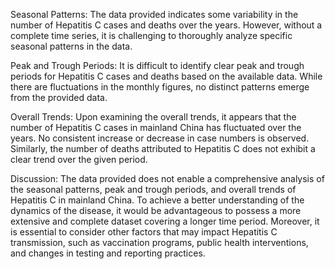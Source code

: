 Seasonal Patterns: The data provided indicates some variability in the number of Hepatitis C cases and deaths over the years. However, without a complete time series, it is challenging to thoroughly analyze specific seasonal patterns in the data.

Peak and Trough Periods: It is difficult to identify clear peak and trough periods for Hepatitis C cases and deaths based on the available data. While there are fluctuations in the monthly figures, no distinct patterns emerge from the provided data.

Overall Trends: Upon examining the overall trends, it appears that the number of Hepatitis C cases in mainland China has fluctuated over the years. No consistent increase or decrease in case numbers is observed. Similarly, the number of deaths attributed to Hepatitis C does not exhibit a clear trend over the given period.

Discussion: The data provided does not enable a comprehensive analysis of the seasonal patterns, peak and trough periods, and overall trends of Hepatitis C in mainland China. To achieve a better understanding of the dynamics of the disease, it would be advantageous to possess a more extensive and complete dataset covering a longer time period. Moreover, it is essential to consider other factors that may impact Hepatitis C transmission, such as vaccination programs, public health interventions, and changes in testing and reporting practices.